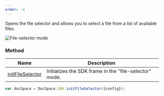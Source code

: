 ```yaml
---
order: -4
---
```


Opens the file selector and allows you to select a file from a list of available files.

![File-selector mode](/assets/images/docspace/file-selector-mode.png)

### Method

| Name                                                        | Description                                            |
| ----------------------------------------------------------- | ------------------------------------------------------ |
| [initFileSelector](../../Methods/index.md#initfileselector) | Initializes the SDK frame in the "file-selector" mode. |

``` javascript
var docSpace = DocSpace.SDK.initFileSelector({config});
```
